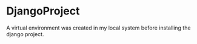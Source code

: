 # DjangoProject

A virtual environment was created in my local system before installing the django project. 
